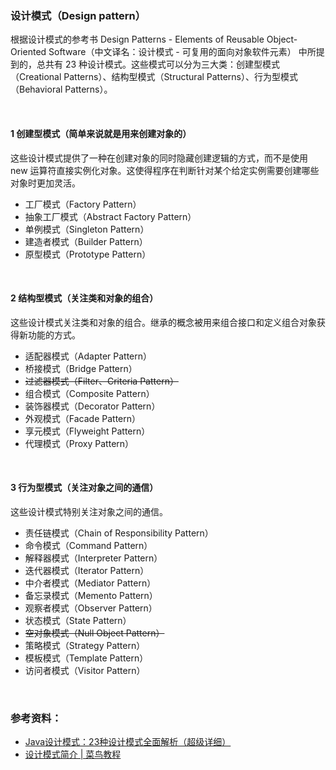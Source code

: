### 设计模式（Design pattern）
根据设计模式的参考书 Design Patterns - Elements of Reusable Object-Oriented Software（中文译名：设计模式 - 可复用的面向对象软件元素） 中所提到的，总共有 23 种设计模式。这些模式可以分为三大类：创建型模式（Creational Patterns）、结构型模式（Structural Patterns）、行为型模式（Behavioral Patterns）。

<br>

#### 1	创建型模式（简单来说就是用来创建对象的）
这些设计模式提供了一种在创建对象的同时隐藏创建逻辑的方式，而不是使用 new 运算符直接实例化对象。这使得程序在判断针对某个给定实例需要创建哪些对象时更加灵活。
- 工厂模式（Factory Pattern）
- 抽象工厂模式（Abstract Factory Pattern）
- 单例模式（Singleton Pattern）
- 建造者模式（Builder Pattern）
- 原型模式（Prototype Pattern）

<br>

#### 2	结构型模式（关注类和对象的组合）
这些设计模式关注类和对象的组合。继承的概念被用来组合接口和定义组合对象获得新功能的方式。
- 适配器模式（Adapter Pattern）
- 桥接模式（Bridge Pattern）
- ~~过滤器模式（Filter、Criteria Pattern）~~
- 组合模式（Composite Pattern）
- 装饰器模式（Decorator Pattern）
- 外观模式（Facade Pattern）
- 享元模式（Flyweight Pattern）
- 代理模式（Proxy Pattern）

<br>

#### 3	行为型模式（关注对象之间的通信）
这些设计模式特别关注对象之间的通信。
- 责任链模式（Chain of Responsibility Pattern）
- 命令模式（Command Pattern）
- 解释器模式（Interpreter Pattern）
- 迭代器模式（Iterator Pattern）
- 中介者模式（Mediator Pattern）
- 备忘录模式（Memento Pattern）
- 观察者模式（Observer Pattern）
- 状态模式（State Pattern）
- ~~空对象模式（Null Object Pattern）~~
- 策略模式（Strategy Pattern）
- 模板模式（Template Pattern）
- 访问者模式（Visitor Pattern）


<br>

### 参考资料：
- [Java设计模式：23种设计模式全面解析（超级详细）](http://c.biancheng.net/design_pattern/)
- [设计模式简介 | 菜鸟教程](https://www.runoob.com/design-pattern/design-pattern-intro.html)
